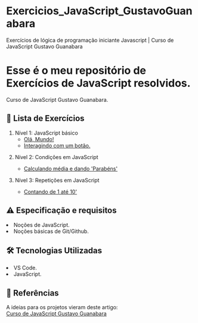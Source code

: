 # Exercicios_JavaScript_GustavoGuanabara
Exercícios de lógica de programação iniciante Javascript | Curso de JavaScript Gustavo Guanabara


<!--
![](https://github.com/Diegojfsr/Exercicios_JavaScript_HoraDeCodar/blob/main/Imagens/hora_de_codar_cover.jpeg)
-->
# Esse é o meu repositório de Exercícios de JavaScript resolvidos.
Curso de JavaScript Gustavo Guanabara.

<h2 dir="auto"> 📝 Lista de Exercícios </h2>

<!--1. [Exercícios para Iniciantes](#iniciantes)-->
   1. Nível 1: JavaScript básico
        - <a href="https://"> Olá, Mundo! </a>
        - <a href="https://"> Interagindo com um botão. </a>


<!--2. [Exercícios Avançados](#avancados)-->
2. Nível 2: Condições em JavaScript
    - <a href="https://"> Calculando média e dando 'Parabéns' </a>


3. Nível 3: Repetições em JavaScript
    - <a href="https://"> Contando de 1 até 10' </a>



<h2 dir="auto"> ⚠️ Especificação e requisitos</h2>
 <li> Noções de JavaScript. </li>
 <li> Noções básicas de Git/Github. </li> 


<h2 dir="auto"> 🛠 Tecnologias Utilizadas </h2>
 <li> VS Code. </li>
 <li> JavaScript. </li> 

 <h2 dir="auto"> 📑 Referências </h2>
  <p dir="auto">
  A ideias para os projetos vieram deste artigo:<br>
   <a href="https://github.com/gustavoguanabara/javascript/tree/master"> Curso de JavaScript Gustavo Guanabara </a> <br>
  </p>
